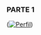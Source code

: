 ### PARTE 1 


(<a href="https://ibb.co/HpXnCkMn"><img src="https://i.ibb.co/PztwMfbw/Perfil.png" alt="Perfil" border="0"></a>)
























        







        
